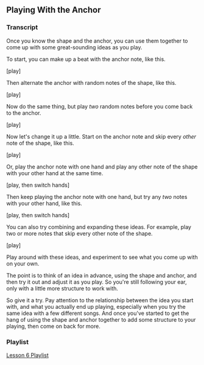 ## Playing With the Anchor




### Transcript

Once you know the shape and the anchor, you can use them together to come up with some great-sounding ideas as you play.

To start, you can make up a beat with the anchor note, like this.

[play]

Then alternate the anchor with random notes of the shape, like this.

[play]

Now do the same thing, but play *two* random notes before you come back to the anchor.

[play]

Now let's change it up a little. Start on the anchor note and skip every *other* note of the shape, like this.

[play]

Or, play the anchor note with one hand and play any other note of the shape with your other hand at the same time.

[play, then switch hands]

Then keep playing the anchor note with one hand, but try any *two* notes with your other hand, like this.

[play, then switch hands]

You can also try combining and expanding these ideas. For example, play two or more notes that skip every other note of the shape.

[play]

Play around with these ideas, and experiment to see what you come up with on your own. 

The point is to think of an idea in advance, using the shape and anchor, and then try it out and adjust it as you play. So you're still following your ear, only with a little more structure to work with.

So give it a try. Pay attention to the relationship between the idea you start with, and what you actually end up playing, especially when you try the same idea with a few different songs. And once you've started to get the hang of using the shape and anchor together to add some structure to your playing, then come on back for more.



### Playlist

<a href="../player/anchors" target="_blank">Lesson 6 Playlist</a>

